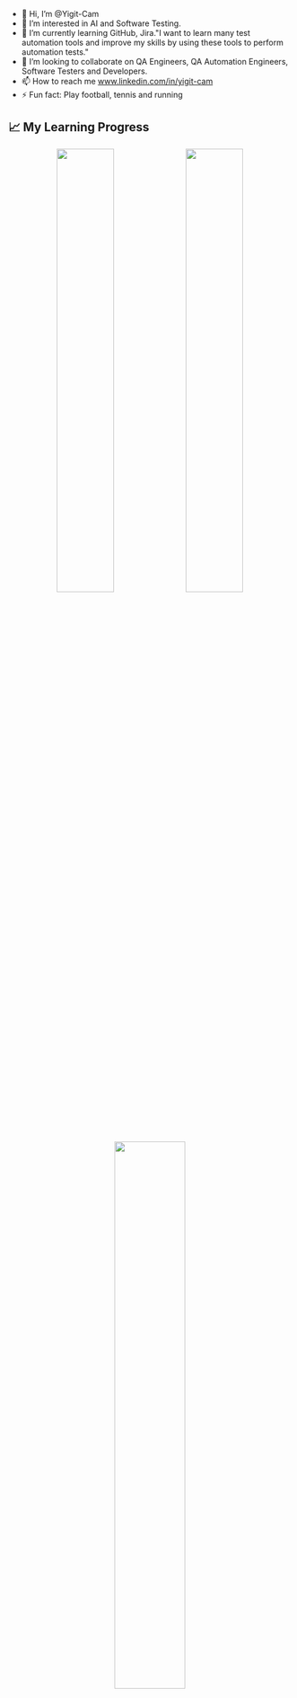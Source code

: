 - 👋 Hi, I’m @Yigit-Cam
- 👀 I’m interested in AI and Software Testing.
- 🌱 I’m currently learning GitHub, Jira."I want to learn many test automation tools and improve my skills by using these tools to perform automation tests."
- 💞️ I’m looking to collaborate on  QA Engineers, QA Automation Engineers, Software Testers and Developers.
- 📫 How to reach me www.linkedin.com/in/yigit-cam
- ⚡ Fun fact: Play football, tennis and running

<!---
Yigit-Cam/Yigit-Cam is a ✨ special ✨ repository because its `README.md` (this file) appears on your GitHub profile.
You can click the Preview link to take a look at your changes.
--->

## 📈 My Learning Progress

<p align="center">
  <img src="https://github-readme-stats.vercel.app/api?username=Yigit-Cam&show_icons=true&theme=radical" width="45%" />
  <img src="https://github-readme-streak-stats.herokuapp.com/?user=Yigit-Cam&theme=radical" width="45%" />
</p>

<p align="center">
  <img src="https://github-readme-stats.vercel.app/api/top-langs/?username=Yigit-Cam&layout=compact&theme=radical" width="50%" />
</p>
